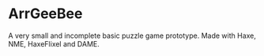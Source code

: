 ArrGeeBee
=========

A very small and incomplete basic puzzle game prototype.
Made with Haxe, NME, HaxeFlixel and DAME.